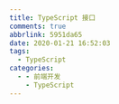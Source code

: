```yaml
---
title: TypeScript 接口
comments: true
abbrlink: 5951da65
date: 2020-01-21 16:52:03
tags:
  - TypeScript
categories:
  - - 前端开发
    - TypeScript
---
```


